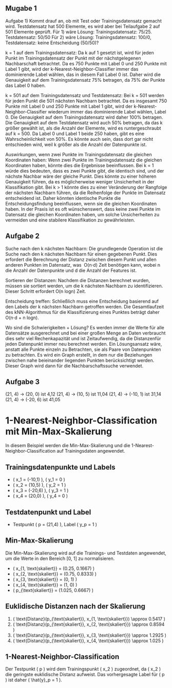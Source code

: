 ## Mugabe 1
Aufgabe 1)
Kommt drauf an, ob mit Test oder Trainingsdatensatz gemacht wird. Testdatensatz hat 500 Elemente, es wird aber bei Teilaufgabe 2 auf 501 Elemente geprüft.
Für 1) wäre Lösung: Trainingsdatensatz: 75/25. Testdatensatz: 50/50
Für 2) wäre Lösung: Trainingsdatensatz: 100/0, Testdatensatz: keine Entscheidung (50/50)?

k = 1 auf dem Trainingsdatensatz:
       Da k auf 1 gesetzt ist, wird für jeden Punkt im Trainingsdatensatz der Punkt mit der nächstgelegenen Nachbarschaft betrachtet.
Da es 750 Punkte mit Label 0 und 250 Punkte mit Label 1 gibt, wird der k-Nearest-Neighbor-Classifier immer das dominierende Label wählen, das in diesem Fall Label 0 ist.
Daher wird die Genauigkeit auf dem Trainingsdatensatz 75% betragen, da 75% der Punkte das Label 0 haben.

k = 501 auf dem Trainingsdatensatz und Testdatensatz:
Bei k = 501 werden für jeden Punkt die 501 nächsten Nachbarn betrachtet. Da es insgesamt 750 Punkte mit Label 0 und 250 Punkte mit Label 1 gibt, wird der k-Nearest-Neighbor-Classifier wiederum immer das dominierende Label wählen, Label 0.
Die Genauigkeit auf dem Trainingsdatensatz wird daher 100% betragen.
Die Genauigkeit auf dem Testdatensatz wird auch 50% betragen, da das k größer gewählt ist, als die Anzahl der Elemente, wird es runtergeschraubt auf k = 500. Da Label 0 und Label 1 beide 250 haben, gibt es eine Wahrscheinlichkeit von 50%. Es könnte auch sein, dass dort gar nicht entschieden wird, weil k größer als die Anzahl der Datenpunkte ist.
	
Auswirkungen, wenn zwei Punkte im Trainingsdatensatz die gleichen Koordinaten haben:
Wenn zwei Punkte im Trainingsdatensatz die gleichen Koordinaten haben, könnte dies die Ergebnisse beeinflussen. Bei k = 1 würde dies bedeuten, dass es zwei Punkte gibt, die identisch sind, und der nächste Nachbar wäre der gleiche Punkt. Dies könnte zu einer höheren Genauigkeit führen, da es möglicherweise weniger Unsicherheit in der Klassifikation gibt.
Bei k > 1 könnte dies zu einer Veränderung der Rangfolge der nächsten Nachbarn führen, da die Reihenfolge der Punkte im Datensatz entscheidend ist. Daher könnten identische Punkte die Entscheidungsfindung beeinflussen, wenn sie die gleichen Koordinaten haben.
In der Praxis ist es oft wünschenswert, dass keine zwei Punkte im Datensatz die gleichen Koordinaten haben, um solche Unsicherheiten zu vermeiden und eine stabilere Klassifikation zu gewährleisten.



## Aufgabe 2
Suche nach den k nächsten Nachbarn:
Die grundlegende Operation ist die Suche nach den k nächsten Nachbarn für einen gegebenen Punkt. Dies erfordert die Berechnung der Distanz zwischen diesem Punkt und allen anderen Punkten im Datensatz, was  O(n⋅d) Zeit benötigen kann, wobei n die Anzahl der Datenpunkte und d die Anzahl der Features ist.
		
Sortieren der Distanzen:
Nachdem die Distanzen berechnet wurden, müssen sie sortiert werden, um die k nächsten Nachbarn zu identifizieren. Dieser Schritt erfordert O(n logn) Zeit.

Entscheidung treffen:
Schließlich muss eine Entscheidung basierend auf den Labels der k nächsten Nachbarn getroffen werden.
Die Gesamtlaufzeit des kNN-Algorithmus für die Klassifizierung eines Punktes beträgt daher O(n⋅d + n logn).

Wo sind die Schwierigkeiten + Lösung?
Es werden immer die Werte für alle Datensätze ausgerechnet und bei einer großen Menge an Daten verbraucht dies sehr viel Rechenkapazität und ist Zeitaufwendig, da die Distanzenfür jeden Datenpunkt immer neu berechnet werden. 
Ein Lösungsansatz wäre, anstatt alle Punkte einzeln zu Betrachten, sie als Paare von Datenpunkten zu betrachten. Es wird ein Graph erstellt, in dem nur die Beziehungen zwischen nahe beieinander liegenden Punkten berücksichtigt werden. Dieser Graph wird dann für die Nachbarschaftssuche verwendet. 


## Aufgabe 3
(21, 4) -> (20, 0) ist 4,12
(21, 4) -> (10, 5) ist 11,04
(21, 4) -> (-10, 1) ist 31,14
(21, 4) -> (-20, 6) ist 41,05

# 1-Nearest-Neighbor-Classification mit Min-Max-Skalierung

In diesem Beispiel werden die Min-Max-Skalierung und die 1-Nearest-Neighbor-Classification auf Trainingsdaten angewendet.

## Trainingsdatenpunkte und Labels

- \( x_1 = (-10,1) \), \( y_1 = 0 \)
- \( x_2 = (10,5) \), \( y_2 = 1 \)
- \( x_3 = (-20,6) \), \( y_3 = 1 \)
- \( x_4 = (20,0) \), \( y_4 = 0 \)

## Testdatenpunkt und Label

- Testpunkt \( p = (21,4) \), Label \( y_p = 1 \)

## Min-Max-Skalierung

Die Min-Max-Skalierung wird auf die Trainings- und Testdaten angewendet, um die Werte in den Bereich [0, 1] zu normalisieren.

- \( x_{1, \text{skaliert}} = (0.25, 0.1667) \)
- \( x_{2, \text{skaliert}} = (0.75, 0.8333) \)
- \( x_{3, \text{skaliert}} = (0, 1) \)
- \( x_{4, \text{skaliert}} = (1, 0) \)
- \( p_{\text{skaliert}} = (1.025, 0.6667) \)

## Euklidische Distanzen nach der Skalierung

1. \( \text{Distanz}(p_{\text{skaliert}}, x_{1, \text{skaliert}}) \approx 0.5417 \)
2. \( \text{Distanz}(p_{\text{skaliert}}, x_{2, \text{skaliert}}) \approx 0.8594 \)
3. \( \text{Distanz}(p_{\text{skaliert}}, x_{3, \text{skaliert}}) \approx 1.2925 \)
4. \( \text{Distanz}(p_{\text{skaliert}}, x_{4, \text{skaliert}}) \approx 1.025 \)

## 1-Nearest-Neighbor-Classification

Der Testpunkt \( p \) wird dem Trainingspunkt \( x_2 \) zugeordnet, da \( x_2 \) die geringste euklidische Distanz aufweist. Das vorhergesagte Label für \( p \) ist daher \( \hat{y}_p = 1 \).
